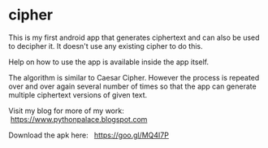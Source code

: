 # cipher
This is my first android app that generates ciphertext and can also be used to decipher it. It doesn't use any existing cipher to do this.

Help on how to use the app is available inside the app itself.

The algorithm is similar to Caesar Cipher. However the process is repeated over and over again several number of times so that the app can generate multiple ciphertext versions of given text.

Visit my blog for more of my work:  https://www.pythonpalace.blogspot.com


Download the apk here:   https://goo.gl/MQ4I7P
